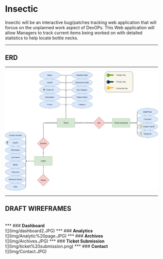 # <h1>Insectic

Insectic will be an interactive bug/patches tracking web application that will forcus on the unplanned work aspect of DevOPs. This Web application will allow Managers to track current items being worked on with detailed statistics to help locate bottle necks.
***
## ERD
***
![](img/myERD.jpg)
***
## DRAFT WIREFRAMES
<br> 
***
### <b>Dashboard</b><br>
![](img/dashboard2.JPG)
***
### <b>Analytics</b><br>
![](img/Analytic%20page.JPG)
***
### <b>Archives</b>
<br>
![](img/Archives.JPG)
***
### <b>Ticket Submission</b>
<br>
![](img/ticket%20submission.png)
***
### <b>Contact</b>
<br>
![](img/Contact.JPG)

